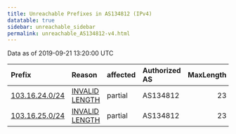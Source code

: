 ```yaml
---
title: Unreachable Prefixes in AS134812 (IPv4)
datatable: true
sidebar: unreachable_sidebar
permalink: unreachable_AS134812-v4.html
---
```


Data as of 2019-09-21 13:20:00 UTC


<div class="datatable-begin"></div>

| Prefix                                                 | Reason                                                                                                    | affected   | Authorized AS   |   MaxLength | Anchor                                       |   unreachable /24s |
|:-------------------------------------------------------|:----------------------------------------------------------------------------------------------------------|:-----------|:----------------|------------:|:---------------------------------------------|-------------------:|
| [103.16.24.0/24](https://stat.ripe.net/103.16.24.0/24) | [INVALID LENGTH](https://rpki-validator.ripe.net/announcement-preview?asn=AS134812&prefix=103.16.24.0/24) | partial    | AS134812        |          23 | [APNIC](unreachable_APNIC_RPKI_Root-v4.html) |                  1 |
| [103.16.25.0/24](https://stat.ripe.net/103.16.25.0/24) | [INVALID LENGTH](https://rpki-validator.ripe.net/announcement-preview?asn=AS134812&prefix=103.16.25.0/24) | partial    | AS134812        |          23 | [APNIC](unreachable_APNIC_RPKI_Root-v4.html) |                  1 |

<div class="datatable-end"></div>